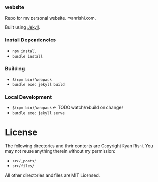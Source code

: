 ### website
Repo for my personal website, [ryanrishi.com](https://ryanrishi.com).

Built using [Jekyll](https://jekyllrb.com/).

### Install Dependencies
- `npm install`
- `bundle install`

### Building
- `$(npm bin)/webpack`
- `bundle exec jekyll build`


### Local Development
- `$(npm bin)/webpack` &larr; TODO watch/rebuild on changes
- `bundle exec jekyll serve`

License
===
The following directories and their contents are Copyright Ryan Rishi. You may not reuse anything therein without my permission:
* `src/_posts/`
* `src/files/`

All other directories and files are MIT Licensed.
